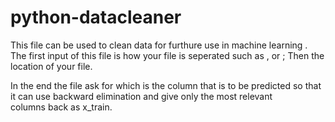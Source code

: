 # python-datacleaner
This file can be used to clean data for furthure use in machine learning .
The first input of this file is how your file is seperated such as , or ;
Then the location of your file.

In the end the file ask for which is the column that is to be predicted so that it can use backward elimination and give only the most relevant\
columns back as x_train.
